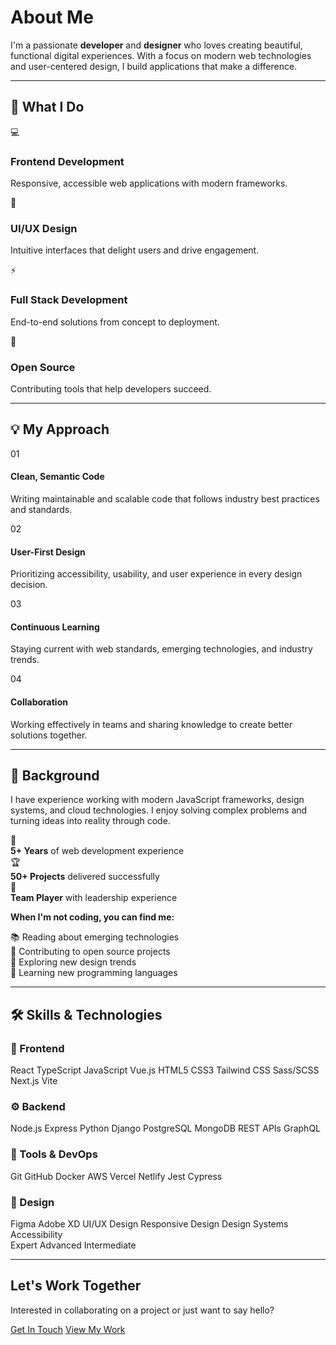 # About Me

I'm a passionate **developer** and **designer** who loves creating beautiful, functional digital experiences. With a focus on modern web technologies and user-centered design, I build applications that make a difference.

---

## 🚀 What I Do

<div class="what-i-do-grid">
  <div class="service-card">
    <div class="service-icon">💻</div>
    <h3>Frontend Development</h3>
    <p>Responsive, accessible web applications with modern frameworks.</p>
  </div>
  
  <div class="service-card">
    <div class="service-icon">🎨</div>
    <h3>UI/UX Design</h3>
    <p>Intuitive interfaces that delight users and drive engagement.</p>
  </div>
  
  <div class="service-card">
    <div class="service-icon">⚡</div>
    <h3>Full Stack Development</h3>
    <p>End-to-end solutions from concept to deployment.</p>
  </div>
  
  <div class="service-card">
    <div class="service-icon">🌟</div>
    <h3>Open Source</h3>
    <p>Contributing tools that help developers succeed.</p>
  </div>
</div>

---

## 💡 My Approach

<div class="approach-section">
  <div class="approach-item">
    <div class="approach-number">01</div>
    <div class="approach-content">
      <h4>Clean, Semantic Code</h4>
      <p>Writing maintainable and scalable code that follows industry best practices and standards.</p>
    </div>
  </div>
  
  <div class="approach-item">
    <div class="approach-number">02</div>
    <div class="approach-content">
      <h4>User-First Design</h4>
      <p>Prioritizing accessibility, usability, and user experience in every design decision.</p>
    </div>
  </div>
  
  <div class="approach-item">
    <div class="approach-number">03</div>
    <div class="approach-content">
      <h4>Continuous Learning</h4>
      <p>Staying current with web standards, emerging technologies, and industry trends.</p>
    </div>
  </div>
  
  <div class="approach-item">
    <div class="approach-number">04</div>
    <div class="approach-content">
      <h4>Collaboration</h4>
      <p>Working effectively in teams and sharing knowledge to create better solutions together.</p>
    </div>
  </div>
</div>

---

## 📖 Background

I have experience working with modern JavaScript frameworks, design systems, and cloud technologies. I enjoy solving complex problems and turning ideas into reality through code.

<div class="background-highlights">
  <div class="highlight-item">
    <div class="highlight-icon">🔧</div>
    <div class="highlight-text">
      <strong>5+ Years</strong> of web development experience
    </div>
  </div>
  
  <div class="highlight-item">
    <div class="highlight-icon">🏆</div>
    <div class="highlight-text">
      <strong>50+ Projects</strong> delivered successfully
    </div>
  </div>
  
  <div class="highlight-item">
    <div class="highlight-icon">👥</div>
    <div class="highlight-text">
      <strong>Team Player</strong> with leadership experience
    </div>
  </div>
</div>

**When I'm not coding, you can find me:**

<div class="interests-grid">
  <div class="interest-item">📚 Reading about emerging technologies</div>
  <div class="interest-item">🌟 Contributing to open source projects</div>
  <div class="interest-item">🎨 Exploring new design trends</div>
  <div class="interest-item">🚀 Learning new programming languages</div>
</div>

---

## 🛠 Skills & Technologies

<div class="skills-container">
  <div class="skill-category">
    <h3><span class="category-icon">🎯</span> Frontend</h3>
    <div class="skills-grid">
      <span class="skill-tag skill-expert">React</span>
      <span class="skill-tag skill-expert">TypeScript</span>
      <span class="skill-tag skill-expert">JavaScript</span>
      <span class="skill-tag skill-advanced">Vue.js</span>
      <span class="skill-tag skill-expert">HTML5</span>
      <span class="skill-tag skill-expert">CSS3</span>
      <span class="skill-tag skill-advanced">Tailwind CSS</span>
      <span class="skill-tag skill-advanced">Sass/SCSS</span>
      <span class="skill-tag skill-intermediate">Next.js</span>
      <span class="skill-tag skill-intermediate">Vite</span>
    </div>
  </div>

  <div class="skill-category">
    <h3><span class="category-icon">⚙️</span> Backend</h3>
    <div class="skills-grid">
      <span class="skill-tag skill-advanced">Node.js</span>
      <span class="skill-tag skill-advanced">Express</span>
      <span class="skill-tag skill-intermediate">Python</span>
      <span class="skill-tag skill-intermediate">Django</span>
      <span class="skill-tag skill-advanced">PostgreSQL</span>
      <span class="skill-tag skill-intermediate">MongoDB</span>
      <span class="skill-tag skill-advanced">REST APIs</span>
      <span class="skill-tag skill-intermediate">GraphQL</span>
    </div>
  </div>

  <div class="skill-category">
    <h3><span class="category-icon">🔧</span> Tools & DevOps</h3>
    <div class="skills-grid">
      <span class="skill-tag skill-expert">Git</span>
      <span class="skill-tag skill-expert">GitHub</span>
      <span class="skill-tag skill-advanced">Docker</span>
      <span class="skill-tag skill-intermediate">AWS</span>
      <span class="skill-tag skill-advanced">Vercel</span>
      <span class="skill-tag skill-advanced">Netlify</span>
      <span class="skill-tag skill-intermediate">Jest</span>
      <span class="skill-tag skill-intermediate">Cypress</span>
    </div>
  </div>

  <div class="skill-category">
    <h3><span class="category-icon">🎨</span> Design</h3>
    <div class="skills-grid">
      <span class="skill-tag skill-advanced">Figma</span>
      <span class="skill-tag skill-intermediate">Adobe XD</span>
      <span class="skill-tag skill-advanced">UI/UX Design</span>
      <span class="skill-tag skill-expert">Responsive Design</span>
      <span class="skill-tag skill-advanced">Design Systems</span>
      <span class="skill-tag skill-expert">Accessibility</span>
    </div>
  </div>
</div>

<div class="skills-legend">
  <span class="legend-item"><span class="skill-tag skill-expert">Expert</span></span>
  <span class="legend-item"><span class="skill-tag skill-advanced">Advanced</span></span>
  <span class="legend-item"><span class="skill-tag skill-intermediate">Intermediate</span></span>
</div>

---

<div class="cta-section">
  <h2>Let's Work Together</h2>
  <p>Interested in collaborating on a project or just want to say hello?</p>
  <div class="cta-buttons">
    <a href="contact.html" class="btn btn-primary">Get In Touch</a>
    <a href="projects.html" class="btn btn-secondary">View My Work</a>
  </div>
</div>